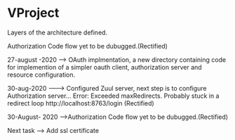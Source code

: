 # VProject
Layers of the architecture defined.

Authorization Code flow yet to be dubugged.(Rectified)

27-august -2020 --> OAuth implmentation, a new directory containing code for implemention of a simpler oauth client, authorization server and resource configuration.

30-aug-2020 ---> Configured Zuul server, next step is to configure Authorization server... Error: Exceeded maxRedirects. Probably stuck in a redirect loop http://localhost:8763/login (Rectified)

30-August- 2020 -->Authorization Code flow yet to be dubugged.(Rectified)

Next task --> Add ssl certificate
